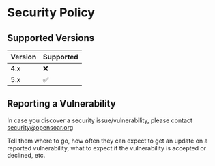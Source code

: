 # Security Policy

## Supported Versions


| Version | Supported          |
| ------- | ------------------ |
| 4.x     | :x:                |
| 5.x     | :white_check_mark: |

## Reporting a Vulnerability

In case you discover a security issue/vulnerability, please contact security@opensoar.org

Tell them where to go, how often they can expect to get an update on a
reported vulnerability, what to expect if the vulnerability is accepted or
declined, etc.
